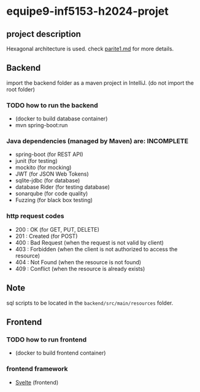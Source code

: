 # equipe9-inf5153-h2024-projet

## project description

Hexagonal architecture is used. check [parite1.md](partie1.md) for more details.

## Backend

import the backend folder as a maven project in IntelliJ.
(do not import the root folder)

### TODO how to run the backend

- (docker to build database container)
- mvn spring-boot:run

### Java dependencies (managed by Maven) are: INCOMPLETE

- spring-boot (for REST API)
- junit (for testing)
- mockito (for mocking)
- JWT (for JSON Web Tokens)
- sqlite-jdbc (for database)
- database Rider (for testing database)
- sonarqube (for code quality)
- Fuzzing (for black box testing)

### http request codes

- 200 : OK (for GET, PUT, DELETE)
- 201 : Created (for POST)
- 400 : Bad Request (when the request is not valid by client)
- 403 : Forbidden (when the client is not authorized to access the resource)
- 404 : Not Found (when the resource is not found)
- 409 : Conflict (when the resource is already exists)

## Note

sql scripts to be located in the `backend/src/main/resources` folder.

## Frontend

### TODO how to run frontend

- (docker to build frontend container)

### frontend framework

- [Svelte](https://learn.svelte.dev/tutorial/welcome-to-svelte) (frontend)
